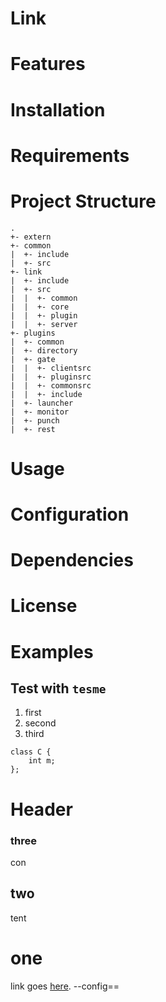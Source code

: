 Link
====

# Features
# Installation
# Requirements
# Project Structure
```
.
+- extern
+- common
|  +- include
|  +- src
+- link
|  +- include
|  +- src
|  |  +- common
|  |  +- core
|  |  +- plugin
|  |  +- server
+- plugins
|  +- common
|  +- directory
|  +- gate
|  |  +- clientsrc
|  |  +- pluginsrc
|  |  +- commonsrc
|  |  +- include
|  +- launcher
|  +- monitor
|  +- punch
|  +- rest
```
# Usage
# Configuration
# Dependencies
# License
# Examples
## Test with `tesme`

1. first
2. second
3. third

```code
class C {
	int m;
};
```

Header
======

### three

con

## two

tent

# one

link goes [here](https://google.com/).
--config==

<link runtime="5000">
	<plugin path="">
		<config/>
	</plugin>
</link>
